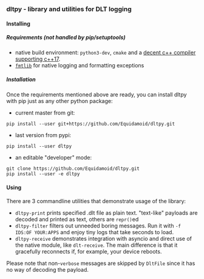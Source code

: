 ### dltpy - library and utilities for DLT logging

#### Installing
##### Requirements (not handled by pip/setuptools)
 - native build environment: `python3-dev`, `cmake` and a [decent c++ compiler supporting c++17](https://en.cppreference.com/w/cpp/compiler_support#cpp17).
 - [`fmtlib`](https://github.com/fmtlib/fmt) for native logging and formatting exceptions

##### Installation
Once the requirements mentioned above are ready, you can install dltpy with pip just as any other python package:

 - current master from git:
```
pip install --user git+https://github.com/Equidamoid/dltpy.git
```
 - last version from pypi:
```
pip install --user dltpy
```
 - an editable "developer" mode:
```$xslt
git clone https://github.com/Equidamoid/dltpy.git
pip install --user -e dltpy
```


#### Using

There are 3 commandline utilities that demonstrate usage of the library:
 - `dltpy-print` prints specified .dlt file as plain text. "text-like" payloads are decoded and printed as text, others are `repr()`ed
 - `dltpy-filter` filters out unneeded boring messages. Run it with `-f IDS:OF YOUR:APPS` and enjoy tiny logs that take seconds to load.
 - `dltpy-receive` demonstrates integration with asyncio and direct use of the native module, like `dlt-receive`. The main difference is that it gracefully reconnects if, for example, your device reboots.

Please note that non-`verbose` messages are skipped by `DltFile` since it has no way of decoding the payload.
